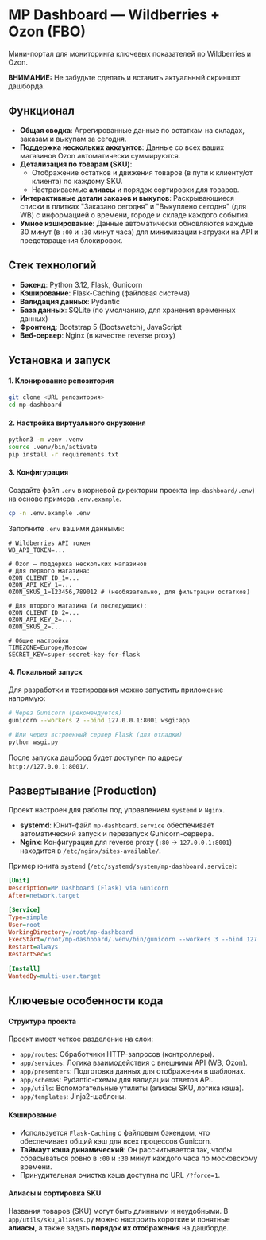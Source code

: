 # MP Dashboard — Wildberries + Ozon (FBO)

Мини-портал для мониторинга ключевых показателей по Wildberries и Ozon.

**ВНИМАНИЕ:** Не забудьте сделать и вставить актуальный скриншот дашборда.

## Функционал

- **Общая сводка**: Агрегированные данные по остаткам на складах, заказам и выкупам за сегодня.
- **Поддержка нескольких аккаунтов**: Данные со всех ваших магазинов Ozon автоматически суммируются.
- **Детализация по товарам (SKU)**:
  - Отображение остатков и движения товаров (в пути к клиенту/от клиента) по каждому SKU.
  - Настраиваемые **алиасы** и порядок сортировки для товаров.
- **Интерактивные детали заказов и выкупов**: Раскрывающиеся списки в плитках "Заказано сегодня" и "Выкуплено сегодня" (для WB) с информацией о времени, городе и складе каждого события.
- **Умное кэширование**: Данные автоматически обновляются каждые 30 минут (в `:00` и `:30` минут часа) для минимизации нагрузки на API и предотвращения блокировок.

## Стек технологий

- **Бэкенд**: Python 3.12, Flask, Gunicorn
- **Кэширование**: Flask-Caching (файловая система)
- **Валидация данных**: Pydantic
- **База данных**: SQLite (по умолчанию, для хранения временных данных)
- **Фронтенд**: Bootstrap 5 (Bootswatch), JavaScript
- **Веб-сервер**: Nginx (в качестве reverse proxy)

## Установка и запуск

#### 1. Клонирование репозитория
```bash
git clone <URL репозитория>
cd mp-dashboard
```

#### 2. Настройка виртуального окружения
```bash
python3 -m venv .venv
source .venv/bin/activate
pip install -r requirements.txt
```

#### 3. Конфигурация
Создайте файл `.env` в корневой директории проекта (`mp-dashboard/.env`) на основе примера `.env.example`.

```bash
cp -n .env.example .env
```

Заполните `.env` вашими данными:
```env
# Wildberries API токен
WB_API_TOKEN=...

# Ozon — поддержка нескольких магазинов
# Для первого магазина:
OZON_CLIENT_ID_1=...
OZON_API_KEY_1=...
OZON_SKUS_1=123456,789012 # (необязательно, для фильтрации остатков)

# Для второго магазина (и последующих):
OZON_CLIENT_ID_2=...
OZON_API_KEY_2=...
OZON_SKUS_2=...

# Общие настройки
TIMEZONE=Europe/Moscow
SECRET_KEY=super-secret-key-for-flask
```

#### 4. Локальный запуск
Для разработки и тестирования можно запустить приложение напрямую:
```bash
# Через Gunicorn (рекомендуется)
gunicorn --workers 2 --bind 127.0.0.1:8001 wsgi:app

# Или через встроенный сервер Flask (для отладки)
python wsgi.py
```
После запуска дашборд будет доступен по адресу `http://127.0.0.1:8001/`.

## Развертывание (Production)

Проект настроен для работы под управлением `systemd` и `Nginx`.

- **systemd**: Юнит-файл `mp-dashboard.service` обеспечивает автоматический запуск и перезапуск Gunicorn-сервера.
- **Nginx**: Конфигурация для reverse proxy (`:80` → `127.0.0.1:8001`) находится в `/etc/nginx/sites-available/`.

Пример юнита `systemd` (`/etc/systemd/system/mp-dashboard.service`):
```ini
[Unit]
Description=MP Dashboard (Flask) via Gunicorn
After=network.target

[Service]
Type=simple
User=root
WorkingDirectory=/root/mp-dashboard
ExecStart=/root/mp-dashboard/.venv/bin/gunicorn --workers 3 --bind 127.0.0.1:8001 wsgi:app
Restart=always
RestartSec=3

[Install]
WantedBy=multi-user.target
```

## Ключевые особенности кода

#### Структура проекта
Проект имеет четкое разделение на слои:
- `app/routes`: Обработчики HTTP-запросов (контроллеры).
- `app/services`: Логика взаимодействия с внешними API (WB, Ozon).
- `app/presenters`: Подготовка данных для отображения в шаблонах.
- `app/schemas`: Pydantic-схемы для валидации ответов API.
- `app/utils`: Вспомогательные утилиты (алиасы SKU, логика кэша).
- `app/templates`: Jinja2-шаблоны.

#### Кэширование
- Используется `Flask-Caching` с файловым бэкендом, что обеспечивает общий кэш для всех процессов Gunicorn.
- **Таймаут кэша динамический**: Он рассчитывается так, чтобы сбрасываться ровно в `:00` и `:30` минут каждого часа по московскому времени.
- Принудительная очистка кэша доступна по URL `/?force=1`.

#### Алиасы и сортировка SKU
Названия товаров (SKU) могут быть длинными и неудобными. В `app/utils/sku_aliases.py` можно настроить короткие и понятные **алиасы**, а также задать **порядок их отображения** на дашборде.
